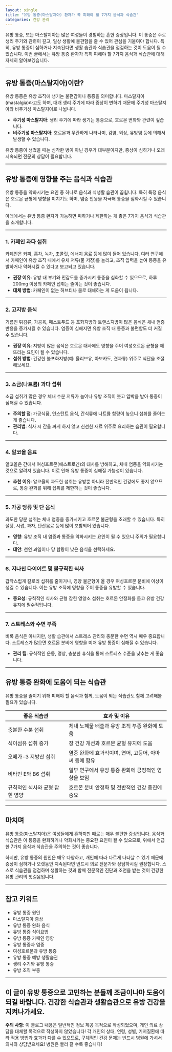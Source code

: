 ```yaml
---
layout: single
title: "유방 통증(마스탈지아) 환자가 꼭 피해야 할 7가지 음식과 식습관"
categories: 건강 관리
---
```

유방 통증, 또는 마스탈지아는 많은 여성들이 경험하는 흔한 증상입니다. 이 통증은 주로 생리 주기와 관련이 깊고, 일상 생활에 불편함을 줄 수 있어 관심을 기울여야 합니다. 특히, 유방 통증이 심하거나 지속된다면 생활 습관과 식습관을 점검하는 것이 도움이 될 수 있습니다. 이번 글에서는 유방 통증 환자가 특히 피해야 할 7가지 음식과 식습관에 대해 자세히 알아보겠습니다.

---

## 유방 통증(마스탈지아)이란?

유방 통증은 유방 조직에 생기는 불편감이나 통증을 의미합니다. 마스탈지아(mastalgia)라고도 하며, 대개 생리 주기에 따라 증상이 변하기 때문에 주기성 마스탈지아와 비주기성 마스탈지아로 나뉩니다.

- **주기성 마스탈지아**: 생리 주기에 따라 생기는 통증으로, 호르몬 변화와 관련이 깊습니다.
- **비주기성 마스탈지아**: 호르몬과 무관하게 나타나며, 감염, 외상, 유방염 등에 의해서 발생할 수 있습니다.

유방 통증이 생겼을 때는 심각한 병이 아닌 경우가 대부분이지만, 증상이 심하거나 오래 지속되면 전문의 상담이 필요합니다.

---

## 유방 통증에 영향을 주는 음식과 식습관

유방 통증을 악화시키는 요인 중 하나로 음식과 식생활 습관이 꼽힙니다. 특히 특정 음식은 호르몬 균형에 영향을 미치기도 하며, 염증 반응을 자극해 통증을 심화시킬 수 있습니다.

아래에서는 유방 통증 환자가 가능하면 피하거나 제한하는 게 좋은 7가지 음식과 식습관을 소개합니다.

---

### 1. 카페인 과다 섭취

카페인은 커피, 홍차, 녹차, 초콜릿, 에너지 음료 등에 많이 들어 있습니다. 여러 연구에서 카페인이 유방 조직 내에서 유체 저류(물 저장)를 늘리고, 조직 압력을 높여 통증을 유발하거나 악화시킬 수 있다고 보고되고 있습니다.

- **권장 이유**: 유방 내 부기와 민감도를 증가시켜 통증을 심화할 수 있으므로, 하루 200mg 이상의 카페인 섭취는 줄이는 것이 좋습니다.
- **대체 방법**: 카페인이 없는 허브티나 물로 대체하는 게 도움이 됩니다.

---

### 2. 고지방 음식

기름진 튀김류, 가공육, 패스트푸드 등 포화지방과 트랜스지방이 많은 음식은 체내 염증 반응을 증가시킬 수 있습니다. 염증이 심해지면 유방 조직 내 통증과 불편함도 더 커질 수 있습니다.

- **권장 이유**: 지방이 많은 음식은 호르몬 대사에도 영향을 주어 여성호르몬 균형을 깨뜨리는 요인이 될 수 있습니다.
- **섭취 방법**: 건강한 불포화지방(예: 올리브유, 아보카도, 견과류) 위주로 식단을 조절해보세요.

---

### 3. 소금(나트륨) 과다 섭취

소금 섭취가 많은 경우 체내 수분 저류가 늘어나 유방 조직이 붓고 압박을 받아 통증이 심해질 수 있습니다.

- **주의할 점**: 가공식품, 인스턴트 음식, 간식류에 나트륨 함량이 높으니 섭취를 줄이는 게 좋습니다.
- **관리법**: 식사 시 간을 짜게 하지 않고 신선한 재료 위주로 요리하는 습관이 필요합니다.

---

### 4. 알코올 음료

알코올은 간에서 여성호르몬(에스트로겐)의 대사를 방해하고, 체내 염증을 악화시키는 것으로 알려져 있습니다. 이로 인해 유방 통증이 심해질 가능성이 있습니다.

- **추천 이유**: 알코올의 과도한 섭취는 유방뿐 아니라 전반적인 건강에도 좋지 않으므로, 통증 완화를 위해 섭취를 제한하는 것이 좋습니다.

---

### 5. 가공 당류 및 단 음식

과도한 당분 섭취는 체내 염증을 증가시키고 호르몬 불균형을 초래할 수 있습니다. 특히 설탕, 시럽, 과자, 탄산음료 등에 많이 포함되어 있습니다.

- **영향**: 유방 조직 내 염증과 통증을 악화시키는 요인이 될 수 있으니 주의가 필요합니다.
- **대안**: 천연 과일이나 당 함량이 낮은 음식을 선택하세요.

---

### 6. 지나친 다이어트 및 불규칙한 식사

갑작스럽게 칼로리 섭취를 줄이거나, 영양 불균형이 올 경우 여성호르몬 분비에 이상이 생길 수 있습니다. 이는 유방 조직에 영향을 주어 통증을 유발할 수 있습니다.

- **중요성**: 규칙적인 식사와 균형 잡힌 영양소 섭취는 호르몬 안정화를 돕고 유방 건강 유지에 필수적입니다.

---

### 7. 스트레스와 수면 부족

비록 음식은 아니지만, 생활 습관에서 스트레스 관리와 충분한 수면 역시 매우 중요합니다. 스트레스가 많으면 호르몬 분비에 영향을 미쳐 유방 통증이 심해질 수 있습니다.

- **관리 팁**: 규칙적인 운동, 명상, 충분한 휴식을 통해 스트레스 수준을 낮추는 게 좋습니다.

---

## 유방 통증 완화에 도움이 되는 식습관

유방 통증을 줄이기 위해 피해야 할 음식과 함께, 도움이 되는 식습관도 함께 고려해볼 필요가 있습니다.

| 좋은 식습관          | 효과 및 이유                                        |
|-----------------|---------------------------------------------|
| 충분한 수분 섭취       | 체내 노폐물 배출과 유방 조직 부종 완화에 도움               |
| 식이섬유 섭취 증가     | 장 건강 개선과 호르몬 균형 유지에 도움                      |
| 오메가-3 지방산 섭취    | 염증 완화에 효과적이며, 연어, 고등어, 아마씨 등에 함유          |
| 비타민 E와 B6 섭취     | 일부 연구에서 유방 통증 완화에 긍정적인 영향을 보임           |
| 규칙적인 식사와 균형 잡힌 영양 | 호르몬 분비 안정화 및 전반적인 건강 증진에 중요                  |

---

## 마치며

유방 통증(마스탈지아)은 여성들에게 흔하지만 때로는 매우 불편한 증상입니다. 음식과 식습관은 이 통증을 완화하거나 악화시키는 중요한 요인이 될 수 있으므로, 위에서 언급한 7가지 음식과 식습관을 주의하는 것이 좋습니다.

하지만, 유방 통증의 원인은 매우 다양하고, 개인에 따라 다르게 나타날 수 있기 때문에 증상이 심하거나 오랫동안 지속된다면 반드시 의료 전문가와 상담하시길 권장합니다. 스스로 식습관을 점검하며 생활하는 것과 함께 전문적인 진단과 조언을 받는 것이 건강한 유방 관리의 첫걸음입니다.

---

## 참고 키워드

- 유방 통증 원인
- 마스탈지아 증상
- 유방 통증 완화 음식
- 유방 통증 식이요법
- 유방 통증 카페인 영향
- 유방 통증과 염증
- 여성호르몬과 유방 통증
- 유방 통증 예방 생활습관
- 생리 주기와 유방 통증
- 유방 조직 부종

---

이 글이 유방 통증으로 고민하는 분들께 조금이나마 도움이 되길 바랍니다. 건강한 식습관과 생활습관으로 유방 건강을 지켜나가세요.
---

**주의 사항**: 이 블로그 내용은 일반적인 정보 제공 목적으로 작성되었으며, 개인 의료 상담을 대체할 목적으로 작성하지 않았습니다! 각 개인의 상태, 연령, 성별, 기저질환에 따라 적용 방법과 효과가 다를 수 있으므로, 구체적인 건강 문제는 반드시 병원에 가셔서 의사와 상담받으세요! 병원은 빨리 갈 수록 좋습니다!
